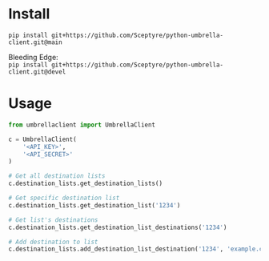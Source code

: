 # Install
`pip install git+https://github.com/Sceptyre/python-umbrella-client.git@main`  

Bleeding Edge:  
`pip install git+https://github.com/Sceptyre/python-umbrella-client.git@devel`

# Usage
```py
from umbrellaclient import UmbrellaClient

c = UmbrellaClient(
    '<API_KEY>',
    '<API_SECRET>'
)
```

```py
# Get all destination lists
c.destination_lists.get_destination_lists()

# Get specific destination list
c.destination_lists.get_destination_list('1234')

# Get list's destinations
c.destination_lists.get_destination_list_destinations('1234')

# Add destination to list
c.destination_lists.add_destination_list_destination('1234', 'example.com')
```
